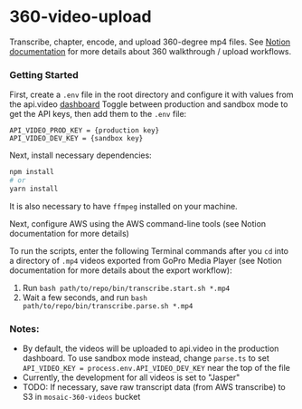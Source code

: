 # 360-video-upload
Transcribe, chapter, encode, and upload 360-degree mp4 files. See [Notion documentation](https://www.notion.so/mosaicbuilders/Hyper-Vision-360-Video-08ac02ec7852437098dc2dc3a4697b22) for more details about 360 walkthrough / upload workflows.

### Getting Started

First, create a `.env` file in the root directory and configure it with values from the api.video [dashboard](https://dashboard.api.video/apikeys)
Toggle between production and sandbox mode to get the API keys, then add them to the `.env` file: 

```
API_VIDEO_PROD_KEY = {production key}
API_VIDEO_DEV_KEY = {sandbox key}
```

Next, install necessary dependencies:

```bash
npm install
# or
yarn install
```

It is also necessary to have `ffmpeg` installed on your machine.

Next, configure AWS using the AWS command-line tools (see Notion documentation for more details)

To run the scripts, enter the following Terminal commands after you `cd` into a directory of `.mp4` videos exported from GoPro Media Player (see Notion documentation for more details about the export workflow):

1. Run `bash path/to/repo/bin/transcribe.start.sh *.mp4`
2. Wait a few seconds, and run `bash path/to/repo/bin/transcribe.parse.sh *.mp4`

### Notes:
- By default, the videos will be uploaded to api.video in the production dashboard. To use sandbox mode instead, change `parse.ts` to set `API_VIDEO_KEY = process.env.API_VIDEO_DEV_KEY` near the top of the file
- Currently, the development for all videos is set to "Jasper"
- TODO: If necessary, save raw transcript data (from AWS transcribe) to S3 in `mosaic-360-videos` bucket
